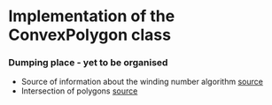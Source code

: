 # Implementation of the ConvexPolygon class

### Dumping place - yet to be organised
+ Source of information about the winding number algorithm [source](http://geomalgorithms.com/a03-_inclusion.html)
+ Intersection of polygons [source](https://www.swtestacademy.com/intersection-convex-polygons-algorithm/)